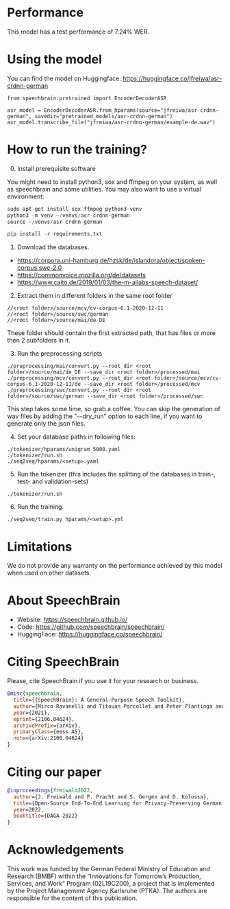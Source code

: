 # Performance

This model has a test performance of 7.24% WER.


# Using the model
You can find the model on Huggingface:
https://huggingface.co/jfreiwa/asr-crdnn-german


```
from speechbrain.pretrained import EncoderDecoderASR

asr_model = EncoderDecoderASR.from_hparams(source="jfreiwa/asr-crdnn-german", savedir="pretrained_models/asr-crdnn-german")
asr_model.transcribe_file("jfreiwa/asr-crdnn-german/example-de.wav")

```

# How to run the training?

0. Install prerequisite software

You might need to install python3, sox and ffmpeg on your system, as well as speechbrain and some utilities.
You may also want to use a virtual environment:


```python
sudo apt-get install sox ffmpeg python3-venv
python3 -m venv ~/venvs/asr-crdnn-german
source ~/venvs/asr-crdnn-german

pip install -r requirements.txt

```


1. Download the databases.

  - https://corpora.uni-hamburg.de/hzsk/de/islandora/object/spoken-corpus:swc-2.0
  - https://commonvoice.mozilla.org/de/datasets
  - https://www.caito.de/2019/01/03/the-m-ailabs-speech-dataset/

2. Extract them in different folders in the same root folder

```
//<root folder>/source/mcv/cv-corpus-6.1-2020-12-11
//<root folder>/source/swc/german
//<root folder>/source/mai/de_DE
```
These folder should contain the first extracted path, that has files or more then 2 subfolders in it.

3. Run the preprocessing scripts


```
./preprocessing/mai/convert.py --root_dir <root folder>/source/mai/de_DE --save_dir <root folder>/processed/mai
./preprocessing/mcv/convert.py --root_dir <root folder>/source/mcv/cv-corpus-6.1-2020-12-11/de --save_dir <root folder>/processed/mcv
./preprocessing/swc/convert.py --root_dir <root folder>/source/swc/german --save_dir <root folder>/processed/swc
```
This step takes some time, so grab a coffee. You can skip the generation of wav files by adding the "--dry_run" option to each line, if you want to generate only the json files.

4. Set your database paths in following files:
```
./tokenizer/hparams/unigram_5000.yaml
./tokenizer/run.sh
./seq2seq/hparams/<setup>.yaml
```

5. Run the tokenizer (this includes the splitting of the databases in train-, test- and validation-sets)
```
./tokenizer/run.sh
```

6. Run the training.

```
./seq2seq/train.py hparams/<setup>.yml
```

# Limitations
We do not provide any warranty on the performance achieved by this model when used on other datasets.

# **About SpeechBrain**
- Website: https://speechbrain.github.io/
- Code: https://github.com/speechbrain/speechbrain/
- HuggingFace: https://huggingface.co/speechbrain/

# **Citing SpeechBrain**
Please, cite SpeechBrain if you use it for your research or business.
```bibtex
@misc{speechbrain,
  title={{SpeechBrain}: A General-Purpose Speech Toolkit},
  author={Mirco Ravanelli and Titouan Parcollet and Peter Plantinga and Aku Rouhe and Samuele Cornell and Loren Lugosch and Cem Subakan and Nauman Dawalatabad and Abdelwahab Heba and Jianyuan Zhong and Ju-Chieh Chou and Sung-Lin Yeh and Szu-Wei Fu and Chien-Feng Liao and Elena Rastorgueva and François Grondin and William Aris and Hwidong Na and Yan Gao and Renato De Mori and Yoshua Bengio},
  year={2021},
  eprint={2106.04624},
  archivePrefix={arXiv},
  primaryClass={eess.AS},
  note={arXiv:2106.04624}
}
```

# **Citing our paper**
```bibtex
@inproceedings{freiwald2022,
  author={J. Freiwald and P. Pracht and S. Gergen and D. Kolossa},
  title={Open-Source End-To-End Learning for Privacy-Preserving German {ASR}},
  year=2022,
  booktitle={DAGA 2022}
}
```

# Acknowledgements
This work was funded by the German Federal Ministry of Education and Research (BMBF)
within the “Innovations for Tomorrow’s Production, Services, and
Work” Program (02L19C200), a project that is implemented by
the Project Management Agency Karlsruhe (PTKA). The authors
are responsible for the content of this publication.
